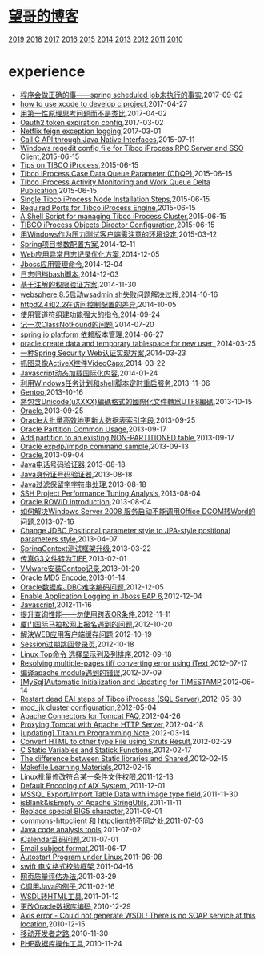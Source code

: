 # [望哥的博客](http://blog.sisopipo.com)
 [2019](/2019/)
 [2018](/2018/)
 [2017](/2017/)
 [2016](/2016/)
 [2015](/2015/)
 [2014](/2014/)
 [2013](/2013/)
 [2012](/2012/)
 [2011](/2011/)
 [2010](/2010/)


# experience
* [程序会做正确的事——spring scheduled job未执行的事实](/2017/2017-09-02-the-truth-why-spring-scheduled-job-not-running),2017-09-02
* [how to use xcode to develop c project](/2017/2017-04-27-how-to-use-xcode-to-develop-c-project),2017-04-27
* [用第一性原理思考问题而不是类比](/2017/2017-04-02-first-principle),2017-04-02
* [Oauth2 token expiration config](/2017/2017-03-02-oauth2-token-expiration-config),2017-03-02
* [Netflix feign exception logging](/2017/2017-03-01-netflix-feign-exception-logging),2017-03-01
* [Call C API through Java Native Interfaces](/2015/2015-07-11-call-c-api-through-java-native-interfaces),2015-07-11
* [Windows regedit config file for Tibco iProcess RPC Server and SSO Client](/2015/2015-06-15-windows-regedit-config-file-for-tibco-iprocess-rpc-server-and-sso-client),2015-06-15
* [Tips on TIBCO iProcess](/2015/2015-06-15-tips-on-tibco-iprocess),2015-06-15
* [Tibco iProcess Case Data Queue Parameter (CDQP)](/2015/2015-06-15-tibco-iprocess-case-data-queue-parameter-cdqp),2015-06-15
* [Tibco iProcess Activity Monitoring and Work Queue Delta Publication](/2015/2015-06-15-tibco-iprocess-activity-monitoring-and-work-queue-delta-publication),2015-06-15
* [Single Tibco iProcess Node Installation Steps](/2015/2015-06-15-single-tibco-iprocess-node-installation-steps),2015-06-15
* [Required Ports for Tibco iProcess Engine](/2015/2015-06-15-required-ports-for-tibco-iprocess-engine),2015-06-15
* [A Shell Script for managing Tibco iProcess Cluster](/2015/2015-06-15-a-shell-script-for-managing-tibco-iprocess-cluster),2015-06-15
* [TIBCO iProcess Objects Director Configuration](/2015/2015-06-15-851),2015-06-15
* [用Windows作为压力测试客户端需注意的环境设定](/2015/2015-03-12-windows-config-for-pressure),2015-03-12
* [Spring项目参数配置方案](/2014/2014-12-11-spring-configuration),2014-12-11
* [Web应用异常日志记录优化方案](/2014/2014-12-05-web-error-log-method),2014-12-05
* [Jboss应用管理命令](/2014/2014-12-04-jboss-commands),2014-12-04
* [日志归档bash脚本](/2014/2014-12-03-shell-for-log-achive),2014-12-03
* [基于注解的权限验证方案](/2014/2014-11-30-annotation-auth),2014-11-30
* [websphere 8.5启动wsadmin.sh失败问题解决过程](/2014/2014-10-16-websphere-8-5-wsadmin-sh-problem),2014-10-16
* [httpd2.4和2.2在访问控制配置的差异](/2014/2014-10-05-diff-of-http24-and-22),2014-10-05
* [使用管道符组建功能强大的指令](/2014/2014-09-24-using-pipe-operator-to-impl-powful-commands),2014-09-24
* [记一次ClassNotFound的问题](/2014/2014-07-20-classnotfound-problem),2014-07-20
* [spring io platform 依赖版本管理](/2014/2014-06-27-spring-io-platform-dependencies),2014-06-27
* [oracle create data and temporary tablespace for new user ](/2014/2014-03-25-oracle-create-data-and-temporary-tablespace-for-new-user),2014-03-25
* [一种Spring Security Web认证实现方案](/2014/2014-03-23-spring-security-web-auth-plan),2014-03-23
* [抓图录像ActiveX控件VideoCapx](/2014/2014-03-22-activex-videocapx-video-capture),2014-03-22
* [Javascript动态加载国际化内容](/2014/2014-01-24-javascript-dynamic-load-i18n),2014-01-24
* [利用Windows任务计划和shell脚本定时重启服务](/2013/2013-11-06-using-schedule-job-to-auto-start-service),2013-11-06
* [Gentoo](/2013/2013-10-16-gentoo-linux-grub-cant-start),2013-10-16
* [將包含Unicode(uXXXX)編碼格式的國際化文件轉爲UTF8編碼](/2013/2013-10-15-unicode-to-utf8),2013-10-15
* [Oracle](/2013/2013-09-25-oracleget-table-data-size),2013-09-25
* [Oracle大批量高效地更新大数据表索引字段](/2013/2013-09-25-oracle-efficient-to-update-index-col-of-big-table),2013-09-25
* [Oracle Partition Common Usage](/2013/2013-09-17-oracle-partition-common-usage),2013-09-17
* [Add partition to an existing NON-PARTITIONED table](/2013/2013-09-17-add-partition-to-an-existing-non-partitioned-table),2013-09-17
* [Oracle expdp/impdp command sample](/2013/2013-09-13-oracle-expdpimpdp-command-sample),2013-09-13
* [Oracle](/2013/2013-09-04-oraclerebuilding-all-unusable-indexes),2013-09-04
* [Java电话号码验证器](/2013/2013-08-18-java-tel-validator),2013-08-18
* [Java身份证号码验证器](/2013/2013-08-18-java-id-validator),2013-08-18
* [Java过滤保留字字符串处理](/2013/2013-08-18-java-filter-keeping-words),2013-08-18
* [SSH Project Performance Tuning Analysis](/2013/2013-08-04-ssh-project-performance-tuning-analiysis),2013-08-04
* [Oracle ROWID Introduction](/2013/2013-08-04-oracle-rowid),2013-08-04
* [如何解决Windows Server 2008 服务启动不能调用Office DCOM转Word的问题](/2013/2013-07-16-windows2008-call-dcom-problem),2013-07-16
* [Change JDBC Positional parameter style to JPA-style positional parameters style](/2013/2013-04-07-hql-parameters-style),2013-04-07
* [SpringContext测试框架升级](/2013/2013-03-22-springcontext-test-framework-upgrade),2013-03-22
* [传真G3文件转为TIFF](/2013/2013-02-01-fax-g3-to-tiff),2013-02-01
* [VMware安装Gentoo记录](/2013/2013-01-20-vmware-install-gentoo),2013-01-20
* [Oracle MD5 Encode](/2013/2013-01-14-oracle-md5-encode),2013-01-14
* [Oracle数据库JDBC难字编码问题](/2012/2012-12-05-oracle-jdbc-special-char-encode),2012-12-05
* [Enable Application Logging in Jboss EAP 6](/2012/2012-12-04-enable-application-logging-in-jboss-eap-6),2012-12-04
* [Javascript](/2012/2012-11-16-javascriptget-string-byte-length),2012-11-16
* [提升查询性能——勿使用跨表OR条件](/2012/2012-11-11-not-use-or-for-cross-table-join),2012-11-11
* [厦门国际马拉松网上报名遇到的问题](/2012/2012-10-20-marathon-regist-probleam),2012-10-20
* [解決WEB应用客户端缓存问题](/2012/2012-10-19-web-client-cache-problem),2012-10-19
* [Session过期跳回登录页](/2012/2012-10-18-session-timeout-and-return-to-login-page),2012-10-18
* [Linux Top命令 选择显示列及列排序](/2012/2012-09-18-linux-top-and-sort),2012-09-18
* [Resolving multiple-pages tiff converting error using iText](/2012/2012-07-17-resolving-multiple-pages-tiff-converting-error-using-itext),2012-07-17
* [编译apache module遇到的错误](/2012/2012-07-09-compile-err-of-apache-module),2012-07-09
* [[MySql]Automatic Initialization and Updating for TIMESTAMP](/2012/2012-06-14-mysqlautomatic-initialization-and-updating-for-timestamp),2012-06-14
* [Restart dead EAI steps of Tibco iProcess (SQL Server)](/2012/2012-05-30-restart-dead-eai-steps-of-tibco-iprocess-sql-server),2012-05-30
* [mod_jk cluster configuration](/2012/2012-05-04-mod_jk-cluster-configuration),2012-05-04
* [Apache Connectors for Tomcat FAQ](/2012/2012-04-26-apache-connectors-for-tomcat),2012-04-26
* [Proxying Tomcat with Apache HTTP Server](/2012/2012-04-18-proxying-tomcat-with-apache-http-server),2012-04-18
* [[updating] Titanium Programming Note](/2012/2012-03-14-titanium-programming-noteupdating),2012-03-14
* [Convert HTML to other type File using Struts Result](/2012/2012-02-29-convert-html-to-other-type-file-using-struts-result),2012-02-29
* [C Static Variables and Statick Functions](/2012/2012-02-17-learning-c-programming-static-variables-and-statick-functions),2012-02-17
* [The difference between Static libraries and Shared](/2012/2012-02-15-learning-c-programming-the-difference-between-static-libraries-and-shared-libraries),2012-02-15
* [Makefile Learning Materials](/2012/2012-02-15-learning-c-programming-makefile-learning-materials),2012-02-15
* [Linux批量修改符合某一条件文件权限](/2011/2011-12-13-batch_mod_permission_by_pattern_in_linux),2011-12-13
* [Default Encoding of AIX System ](/2011/2011-12-01-default-encoding-of-aix-system),2011-12-01
* [MSSQL Export/Import Table Data with image type field](/2011/2011-11-30-mssql-exportimport-table-data-with-image-type-field),2011-11-30
* [isBlank&isEmpty of Apache StringUtils](/2011/2011-11-11-isblankisempty-of-apache-stringutils),2011-11-11
* [Replace special BIG5 character](/2011/2011-09-01-replace-char-with-ufffd-when-decode-failed),2011-09-01
* [commons-httpclient 和 httpclient的不同之处](/2011/2011-07-03-commons-httpclient-and-httpclient),2011-07-03
* [Java code analysis tools](/2011/2011-07-02-java-code-analysis-tools),2011-07-02
* [iCalendar乱码问题](/2011/2011-07-01-icalendar_mass_code),2011-07-01
* [Email subject format](/2011/2011-06-17-email-subject-format),2011-06-17
* [Autostart Program under Linux](/2011/2011-06-08-autostart-program-under-linux),2011-06-08
* [swift 电文格式校验框架](/2011/2011-04-16-swift_format_check_framework),2011-04-16
* [网页质量评估办法](/2011/2011-03-29-how_to_judge_a_good_web_page),2011-03-29
* [C调用Java的例子](/2011/2011-02-16-c_invoke_java),2011-02-16
* [WSDL转HTML工具](/2011/2011-01-12-wsdl2htmltool),2011-01-12
* [更改Oracle数据库编码](/2010/2010-12-29-change_oracle_character),2010-12-29
* [Axis error - Could not generate WSDL! There is no SOAP service at this location](/2010/2010-12-15-axis-wsdl-error),2010-12-15
* [移动开发者之路](/2010/2010-11-30-mobile_developer_journey),2010-11-30
* [PHP数据库操作工具](/2010/2010-11-24-php_db_access_tool),2010-11-24
